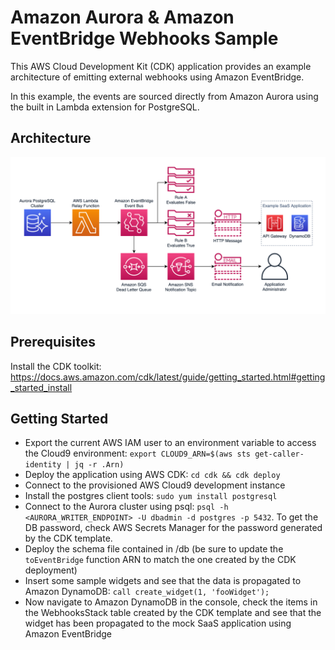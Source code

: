 # Amazon Aurora & Amazon EventBridge Webhooks Sample

This AWS Cloud Development Kit (CDK) application provides an example architecture of emitting external webhooks using Amazon EventBridge.

In this example, the events are sourced directly from Amazon Aurora using the built in Lambda extension for PostgreSQL.

## Architecture

![Architecture Diagram](images/diagram.png)

## Prerequisites

Install the CDK toolkit: https://docs.aws.amazon.com/cdk/latest/guide/getting_started.html#getting_started_install

## Getting Started

- Export the current AWS IAM user to an environment variable to access the Cloud9 environment: `export CLOUD9_ARN=$(aws sts get-caller-identity | jq -r .Arn)`
- Deploy the application using AWS CDK: `cd cdk && cdk deploy`
- Connect to the provisioned AWS Cloud9 development instance
- Install the postgres client tools: `sudo yum install postgresql`
- Connect to the Aurora cluster using psql: `psql -h <AURORA_WRITER_ENDPOINT> -U dbadmin -d postgres -p 5432`. To get the DB password, check AWS Secrets Manager for the password generated by the CDK template.
- Deploy the schema file contained in /db (be sure to update the `toEventBridge` function ARN to match the one created by the CDK deployment)
- Insert some sample widgets and see that the data is propagated to Amazon DynamoDB: `call create_widget(1, 'fooWidget');`
- Now navigate to Amazon DynamoDB in the console, check the items in the WebhooksStack table created by the CDK template and see that the widget has been propagated to the mock SaaS application using Amazon EventBridge
